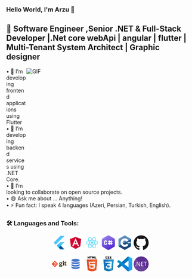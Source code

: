 ### Hello World, I'm Arzu  👋


## 🚀  Software Engineer ,Senior .NET & Full-Stack Developer |.Net core webApi | angular | flutter | Multi-Tenant System Architect | Graphic designer 

  <img align="right" alt="GIF" src="https://github.com/arsentieva/arsentieva/blob/main/code.gif?raw=true" width="450" height="320" />


• 🌱 I’m developing frontend applications using Flutter<br/>
• 🌱 I’m developing backend services using .NET Core.<br/>
• 👯 I’m looking to collaborate on open source projects.<br/>
• 😄 Ask me about … Anything!<br />
• ⚡ Fun fact: I speak 4 languages (Azeri, Persian, Turkish, English).<br />



### 🛠️ Languages and Tools:

<p align="center">
  <img src="https://raw.githubusercontent.com/github/explore/cebd63002168a05a6a642f309227eefeccd92950/topics/flutter/flutter.png" alt="Flutter" width="40" height="40"/>
  <img src="https://raw.githubusercontent.com/github/explore/80688e429a7d4ef2fca1e82350fe8e3517d3494d/topics/angular/angular.png" alt="Angular" width="40" height="40"/>
  <img src="https://raw.githubusercontent.com/github/explore/80688e429a7d4ef2fca1e82350fe8e3517d3494d/topics/react/react.png" alt="React" width="40" height="40"/>
  <img src="https://raw.githubusercontent.com/github/explore/80688e429a7d4ef2fca1e82350fe8e3517d3494d/topics/csharp/csharp.png" alt="CSharp" width="40" height="40"/>
  <img src="https://raw.githubusercontent.com/github/explore/80688e429a7d4ef2fca1e82350fe8e3517d3494d/topics/cpp/cpp.png" alt="C++" width="40" height="40"/>
  <img src="https://raw.githubusercontent.com/github/explore/78df643247d429f6cc873026c0622819ad797942/topics/github/github.png" alt="GitHub" width="40" height="40"/>
</p>

<p align="center">
  <img src="https://raw.githubusercontent.com/github/explore/80688e429a7d4ef2fca1e82350fe8e3517d3494d/topics/git/git.png" alt="Git" width="40" height="40"/>
  <img src="https://raw.githubusercontent.com/github/explore/80688e429a7d4ef2fca1e82350fe8e3517d3494d/topics/sql/sql.png" alt="SQL" width="40" height="40"/>
  <img src="https://raw.githubusercontent.com/github/explore/80688e429a7d4ef2fca1e82350fe8e3517d3494d/topics/html/html.png" alt="HTML5" width="40" height="40"/>
  <img src="https://raw.githubusercontent.com/github/explore/80688e429a7d4ef2fca1e82350fe8e3517d3494d/topics/css/css.png" alt="CSS3" width="40" height="40"/>
  <img src="https://raw.githubusercontent.com/github/explore/80688e429a7d4ef2fca1e82350fe8e3517d3494d/topics/visual-studio-code/visual-studio-code.png" alt="VS Code" width="40" height="40"/>
    <img src="https://raw.githubusercontent.com/github/explore/a92591a79a4ce31660058d7ccc66c79266931f61/topics/dotnet/dotnet.png" alt="dotnet" width="40" height="40"/>

</p>







